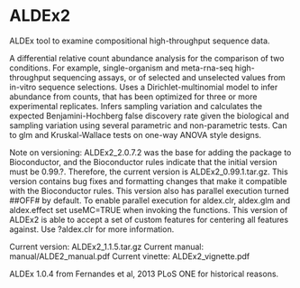 ALDEx2
======
ALDEx tool to examine compositional high-throughput sequence data.

A differential relative count abundance analysis for the comparison of 
two conditions. For example, single-organism and meta-rna-seq 
high-throughput sequencing assays, or of selected and unselected 
values from in-vitro sequence selections. Uses a Dirichlet-multinomial 
model to infer abundance from counts, that has been optimized 
for three or more experimental replicates. Infers sampling 
variation and calculates the expected Benjamini-Hochberg false discovery 
rate given the biological and sampling variation using several parametric
and non-parametric tests. Can to glm and Kruskal-Wallace tests on 
one-way ANOVA style designs.

Note on versioning: ALDEx2_2.0.7.2 was the base for adding the package
to Bioconductor, and the Bioconductor rules indicate that the initial
version must be 0.99.?. Therefore, the current version is 
ALDEx2_0.99.1.tar.gz. This version contains bug fixes and
formatting changes that make it compatible with the Bioconductor 
rules. This version also has parallel execution turned ##OFF# by 
default. To enable parallel execution for aldex.clr, aldex.glm and
aldex.effect set useMC=TRUE when invoking the functions. This version of ALDEx2 is
able to accept a set of custom features for centering all features against. Use 
?aldex.clr for more information.


Current version: ALDEx2_1.1.5.tar.gz
Current manual: manual/ALDE2_manual.pdf
Current vinette: ALDEx2_vignette.pdf

ALDEx 1.0.4 from Fernandes et al, 2013 PLoS ONE for historical reasons.


